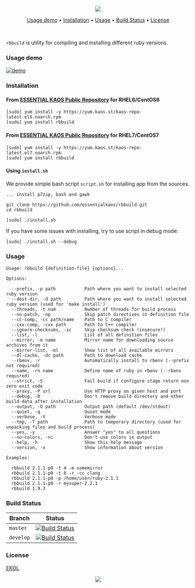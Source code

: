 <p align="center"><a href="#readme"><img src="https://gh.kaos.st/rbbuild.svg"/></a></p>

<p align="center"><a href="#usage-demo">Usage demo</a> • <a href="#installation">Installation</a> • <a href="#usage">Usage</a> • <a href="#build-status">Build Status</a> • <a href="#license">License</a></p>

<br/>

`rbbuild` is utility for compiling and installing different ruby versions.

### Usage demo

[![demo](https://gh.kaos.st/rbbuild-180.gif)](#usage-demo)

### Installation

#### From [ESSENTIAL KAOS Public Repository](https://yum.kaos.st) for RHEL6/CentOS6

```
[sudo] yum install -y https://yum.kaos.st/kaos-repo-latest.el6.noarch.rpm
[sudo] yum install rbbuild
```

#### From [ESSENTIAL KAOS Public Repository](https://yum.kaos.st) for RHEL7/CentOS7

```
[sudo] yum install -y https://yum.kaos.st/kaos-repo-latest.el7.noarch.rpm
[sudo] yum install rbbuild
```

#### Using `install.sh`
We provide simple bash script `script.sh` for installing app from the sources.

```
... install p7zip, bash and gawk

git clone https://github.com/essentialkaos/rbbuild.git
cd rbbuild

[sudo] ./install.sh
```

If you have some issues with installing, try to use script in debug mode:

```
[sudo] ./install.sh --debug
```

### Usage

```
Usage: rbbuild {definition-file} {options}...

Options:

  --prefix, -p path           Path where you want to install selected ruby version
  --dest-dir, -d path         Path where you want to install selected ruby version (used for 'make install')
  --threads, -t num           Number of threads for build process
  --no-patch, -np             Skip patch directives in definition file
  --cc-comp, -cc path/name    Path to C compiler
  --cxx-comp, -cxx path       Path to C++ compiler
  --ignore-checksums, -ic     Skip checksum check (insecure!)
  --list, -l                  List of all definition files
  --mirror, -m name           Mirror name for downloading source archives from it
  --mirror-list, -ml          Show list of all available mirrors
  --dl-cache, -dc path        Path to download cache
  --rbenv, -r                 Automatically install to rbenv (--prefix not required)
  --name, -rn name            Define name of ruby in rbenv (--rbenv required)
  --strict, -S                Fail build if configure stage return non zero exit code
  --proxy, -P url             Use HTTP proxy on given host and port
  --debug, -D                 Don't remove build directory and other build data after installation
  --output, -O path           Output path (default /dev/stdout)
  --quiet, -q                 Quiet mode
  --verbose, -V               Verbose mode
  --tmp, -T path              Path to temporary directory (used for unpacking files and build process)
  --yes, -y                   Answer "yes" to all questions
  --no-colors, -nc            Don't use colors in output
  --help, -h                  Show this help message
  --version, -v               Show information about version

Examples:

  rbbuild 2.1.1-p0 -t 4 -m somemirror
  rbbuild 2.1.1-p0 -t 8 -r -cc clang
  rbbuild 2.1.1-p0 -p /home/user/ruby-2.1.1
  rbbuild 2.1.1-p0 -r mysuper-2.2.1
  rbbuild 1.9.3

```

### Build Status

| Branch | Status |
|--------|--------|
| `master` | [![Build Status](https://travis-ci.com/essentialkaos/rbbuild.svg?branch=master)](https://travis-ci.com/essentialkaos/rbbuild) |
| `develop` | [![Build Status](https://travis-ci.com/essentialkaos/rbbuild.svg?branch=develop)](https://travis-ci.com/essentialkaos/rbbuild) |

### License

[EKOL](https://essentialkaos.com/ekol)

<p align="center"><a href="https://essentialkaos.com"><img src="https://gh.kaos.st/ekgh.svg"/></a></p>
